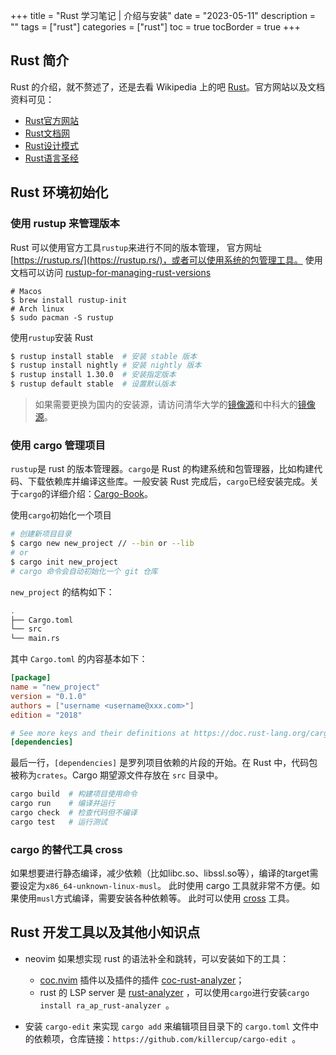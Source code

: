 +++
title = "Rust 学习笔记 | 介绍与安装"
date = "2023-05-11"
description = ""
tags = ["rust"]
categories = ["rust"]
toc = true
tocBorder = true
+++

## Rust 简介

Rust 的介绍，就不赘述了，还是去看 Wikipedia 上的吧 [Rust](https://zh.wikipedia.org/wiki/Rust)。官方网站以及文档资料可见：
- [Rust官方网站](https://www.rust-lang.org/)
- [Rust文档网](https://rustwiki.org/)
- [Rust设计模式](http://chuxiuhong.com/chuxiuhong-rust-patterns-zh/intro.html)
- [Rust语言圣经](https://course.rs/about-book.html)

## Rust 环境初始化

### 使用 rustup 来管理版本
Rust 可以使用官方工具`rustup`来进行不同的版本管理，
官方网址 [https://rustup.rs/](https://rustup.rs/)，或者可以使用系统的包管理工具。
使用文档可以访问 [rustup-for-managing-rust-versions](https://rustwiki.org/zh-CN/edition-guide/rust-2018/rustup-for-managing-rust-versions.html)

```shell
# Macos
$ brew install rustup-init
# Arch linux
$ sudo pacman -S rustup
```

使用`rustup`安装 Rust

```bash
$ rustup install stable  # 安装 stable 版本
$ rustup install nightly # 安装 nightly 版本
$ rustup install 1.30.0  # 安装指定版本
$ rustup default stable  # 设置默认版本
```

> 如果需要更换为国内的安装源，请访问清华大学的[镜像源](https://mirrors.tuna.tsinghua.edu.cn/help/rustup/)和中科大的[镜像源](https://mirrors.ustc.edu.cn/help/rust-static.html)。

### 使用 cargo 管理项目
`rustup`是 rust 的版本管理器。`cargo`是 Rust 的构建系统和包管理器，比如构建代码、下载依赖库并编译这些库。一般安装 Rust 完成后，`cargo`已经安装完成。关于`cargo`的详细介绍：[Cargo-Book](https://doc.rust-lang.org/cargo/)。

 使用`cargo`初始化一个项目
```bash
# 创建新项目目录
$ cargo new new_project // --bin or --lib
# or
$ cargo init new_project
# cargo 命令会自动初始化一个 git 仓库
```

`new_project` 的结构如下：
```bash
.
├── Cargo.toml
└── src
└── main.rs
```

其中 `Cargo.toml` 的内容基本如下：
```toml
[package]
name = "new_project"
version = "0.1.0"
authors = ["username <username@xxx.com>"]
edition = "2018"

# See more keys and their definitions at https://doc.rust-lang.org/cargo/reference/manifest.html
[dependencies]
```

最后一行，`[dependencies]` 是罗列项目依赖的片段的开始。在 Rust 中，代码包被称为`crates`。Cargo 期望源文件存放在 `src` 目录中。
```bash
cargo build  # 构建项目使用命令
cargo run    # 编译并运行
cargo check  # 检查代码但不编译
cargo test   # 运行测试
```

### cargo 的替代工具 cross
如果想要进行静态编译，减少依赖（比如libc.so、libssl.so等），编译的target需要设定为`x86_64-unknown-linux-musl`。
此时使用 cargo 工具就非常不方便。如果使用`musl`方式编译，需要安装各种依赖等。
此时可以使用 [cross](https://github.com/cross-rs/cross) 工具。

## Rust 开发工具以及其他小知识点

- neovim 如果想实现 rust 的语法补全和跳转，可以安装如下的工具：  
    - [coc.nvim](https://github.com/neoclide/coc.nvim) 插件以及插件的插件 [coc-rust-analyzer](https://github.com/fannheyward/coc-rust-analyzer)；
    - rust 的 LSP server 是 [rust-analyzer](https://github.com/rust-analyzer/rust-analyzer) ，可以使用`cargo`进行安装`cargo install ra_ap_rust-analyzer `。

- 安装 `cargo-edit` 来实现 `cargo add` 来编辑项目目录下的 `cargo.toml` 文件中的依赖项，仓库链接：`https://github.com/killercup/cargo-edit `。

